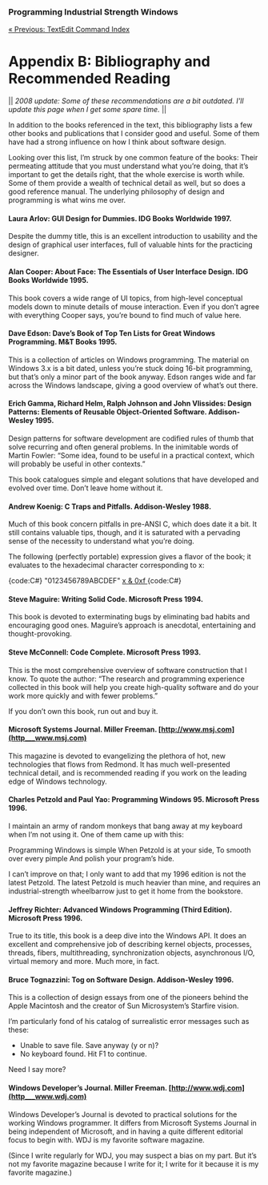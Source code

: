﻿### Programming Industrial Strength Windows
[« Previous: TextEdit Command Index](Appendix-A-TextEdit-Command-Index.md)
# Appendix B: Bibliography and Recommended Reading

|| _2008 update: Some of these recommendations are a bit outdated. I'll update this page when I get some spare time._ ||


In addition to the books referenced in the text, this bibliography lists a few other books and publications that I consider good and useful. Some of them have had a strong influence on how I think about software design.

Looking over this list, I’m struck by one common feature of the books: Their permeating attitude that you must understand what you’re doing, that it’s important to get the details right, that the whole exercise is worth while. Some of them provide a wealth of technical detail as well, but so does a good reference manual. The underlying philosophy of design and programming is what wins me over.


#### Laura Arlov: GUI Design for Dummies. IDG Books Worldwide 1997.

Despite the dummy title, this is an excellent introduction to usability and the design of graphical user interfaces, full of valuable hints for the practicing designer.


#### Alan Cooper: About Face: The Essentials of User Interface Design. IDG Books Worldwide 1995.

This book covers a wide range of UI topics, from high-level conceptual models down to minute details of mouse interaction. Even if you don’t agree with everything Cooper says, you’re bound to find much of value here.


#### Dave Edson: Dave’s Book of Top Ten Lists for Great Windows Programming. M&T Books 1995.

This is a collection of articles on Windows programming. The material on Windows 3.x is a bit dated, unless you’re stuck doing 16-bit programming, but that’s only a minor part of the book anyway. Edson ranges wide and far across the Windows landscape, giving a good overview of what’s out there.


#### Erich Gamma, Richard Helm, Ralph Johnson and John Vlissides: Design Patterns: Elements of Reusable Object-Oriented Software. Addison-Wesley 1995.

Design patterns for software development are codified rules of thumb that solve recurring and often general problems. In the inimitable words of Martin Fowler: “Some idea, found to be useful in a practical context, which will probably be useful in other contexts.”

This book catalogues simple and elegant solutions that have developed and evolved over time. Don’t leave home without it.


#### Andrew Koenig: C Traps and Pitfalls. Addison-Wesley 1988.

Much of this book concern pitfalls in pre-ANSI C, which does date it a bit. It still contains valuable tips, though, and it is saturated with a pervading sense of the necessity to understand what you’re doing. 

The following (perfectly portable) expression gives a flavor of the book; it evaluates to the hexadecimal character corresponding to x:

{code:C#}
"0123456789ABCDEF" [ x & 0xf ](-x-&-0xf-)
{code:C#}


#### Steve Maguire: Writing Solid Code. Microsoft Press 1994.

This book is devoted to exterminating bugs by eliminating bad habits and encouraging good ones. Maguire’s approach is anecdotal, entertaining and thought-provoking.


#### Steve McConnell: Code Complete. Microsoft Press 1993.

This is the most comprehensive overview of software construction that I know. To quote the author: “The research and programming experience collected in this book will help you create high-quality software and do your work more quickly and with fewer problems.” 

If you don’t own this book, run out and buy it.


#### Microsoft Systems Journal. Miller Freeman. [http://www.msj.com](http___www.msj.com)

This magazine is devoted to evangelizing the plethora of hot, new technologies that flows from Redmond. It has much well-presented technical detail, and is recommended reading if you work on the leading edge of Windows technology.


#### Charles Petzold and Paul Yao: Programming Windows 95. Microsoft Press 1996.

I maintain an army of random monkeys that bang away at my keyboard when I’m not using it. One of them came up with this:

Programming Windows is simple
When Petzold is at your side,
To smooth over every pimple
And polish your program’s hide.

I can’t improve on that; I only want to add that my 1996 edition is not the latest Petzold. The latest Petzold is much heavier than mine, and requires an industrial-strength wheelbarrow just to get it home from the bookstore.


#### Jeffrey Richter: Advanced Windows Programming (Third Edition). Microsoft Press 1996.

True to its title, this book is a deep dive into the Windows API. It does an excellent and comprehensive job of describing kernel objects, processes, threads, fibers, multithreading, synchronization objects, asynchronous I/O, virtual memory and more. Much more, in fact.


#### Bruce Tognazzini: Tog on Software Design. Addison-Wesley 1996.

This is a collection of design essays from one of the pioneers behind the Apple Macintosh and the creator of Sun Microsystem’s Starfire vision. 

I’m particularly fond of his catalog of surrealistic error messages such as these:

* Unable to save file. Save anyway (y or n)?
* No keyboard found. Hit F1 to continue.

Need I say more?


#### Windows Developer’s Journal. Miller Freeman. [http://www.wdj.com](http___www.wdj.com)

Windows Developer’s Journal is devoted to practical solutions for the working Windows programmer. It differs from Microsoft Systems Journal in being independent of Microsoft, and in having a quite different editorial focus to begin with. WDJ is my favorite software magazine.

(Since I write regularly for WDJ, you may suspect a bias on my part. But it’s not my favorite magazine because I write for it; I write for it because it is my favorite magazine.)
